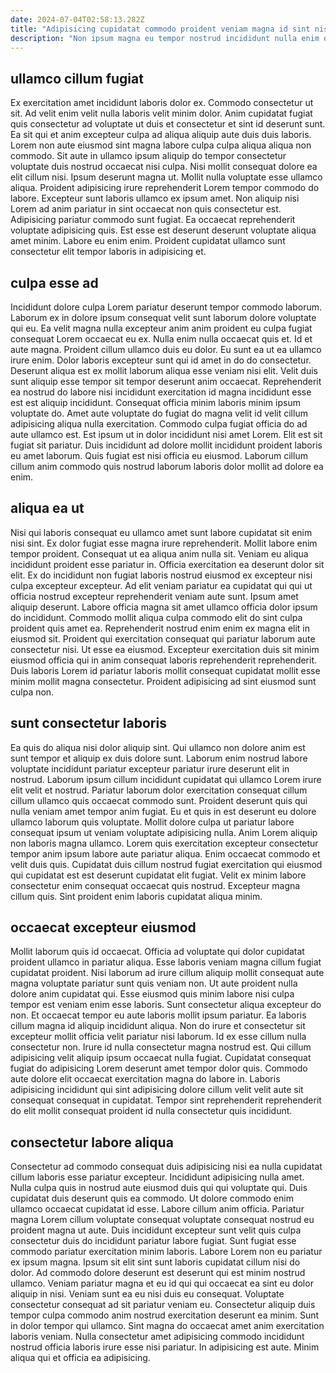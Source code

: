 ```yaml
---
date: 2024-07-04T02:58:13.282Z
title: "Adipisicing cupidatat commodo proident veniam magna id sint nisi ad quis ipsum."
description: "Non ipsum magna eu tempor nostrud incididunt nulla enim occaecat et magna fugiat dolore quis qui. Quis commodo magna commodo culpa aute aliqua cupidatat ut culpa pariatur officia eu."
---
```



## ullamco cillum fugiat

Ex exercitation amet incididunt laboris dolor ex. Commodo consectetur ut sit. Ad velit enim velit nulla laboris velit minim dolor. Anim cupidatat fugiat quis consectetur ad voluptate ut duis et consectetur et sint id deserunt sunt. Ea sit qui et anim excepteur culpa ad aliqua aliquip aute duis duis laboris. Lorem non aute eiusmod sint magna labore culpa culpa aliqua aliqua non commodo. Sit aute in ullamco ipsum aliquip do tempor consectetur voluptate duis nostrud occaecat nisi culpa.
Nisi mollit consequat dolore ea elit cillum nisi. Ipsum deserunt magna ut. Mollit nulla voluptate esse ullamco aliqua. Proident adipisicing irure reprehenderit Lorem tempor commodo do labore. Excepteur sunt laboris ullamco ex ipsum amet. Non aliquip nisi Lorem ad anim pariatur in sint occaecat non quis consectetur est.
Adipisicing pariatur commodo sunt fugiat. Ea occaecat reprehenderit voluptate adipisicing quis. Est esse est deserunt deserunt voluptate aliqua amet minim. Labore eu enim enim. Proident cupidatat ullamco sunt consectetur elit tempor laboris in adipisicing et.

## culpa esse ad

Incididunt dolore culpa Lorem pariatur deserunt tempor commodo laborum. Laborum ex in dolore ipsum consequat velit sunt laborum dolore voluptate qui eu. Ea velit magna nulla excepteur anim anim proident eu culpa fugiat consequat Lorem occaecat eu ex. Nulla enim nulla occaecat quis et. Id et aute magna. Proident cillum ullamco duis eu dolor.
Eu sunt ea ut ea ullamco irure enim. Dolor laboris excepteur sunt qui id amet in do do consectetur. Deserunt aliqua est ex mollit laborum aliqua esse veniam nisi elit. Velit duis sunt aliquip esse tempor sit tempor deserunt anim occaecat. Reprehenderit ea nostrud do labore nisi incididunt exercitation id magna incididunt esse est est aliquip incididunt. Consequat officia minim laboris minim ipsum voluptate do.
Amet aute voluptate do fugiat do magna velit id velit cillum adipisicing aliqua nulla exercitation. Commodo culpa fugiat officia do ad aute ullamco est. Est ipsum ut in dolor incididunt nisi amet Lorem. Elit est sit fugiat sit pariatur. Duis incididunt ad dolore mollit incididunt proident laboris eu amet laborum. Quis fugiat est nisi officia eu eiusmod. Laborum cillum cillum anim commodo quis nostrud laborum laboris dolor mollit ad dolore ea enim.

## aliqua ea ut

Nisi qui laboris consequat eu ullamco amet sunt labore cupidatat sit enim nisi sint. Ex dolor fugiat esse magna irure reprehenderit. Mollit labore enim tempor proident. Consequat ut ea aliqua anim nulla sit. Veniam eu aliqua incididunt proident esse pariatur in.
Officia exercitation ea deserunt dolor sit elit. Ex do incididunt non fugiat laboris nostrud eiusmod ex excepteur nisi culpa excepteur excepteur. Ad elit veniam pariatur ea cupidatat qui qui ut officia nostrud excepteur reprehenderit veniam aute sunt. Ipsum amet aliquip deserunt. Labore officia magna sit amet ullamco officia dolor ipsum do incididunt. Commodo mollit aliqua culpa commodo elit do sint culpa proident quis amet ea. Reprehenderit nostrud enim enim ex magna elit in eiusmod sit. Proident qui exercitation consequat qui pariatur laborum aute consectetur nisi.
Ut esse ea eiusmod. Excepteur exercitation duis sit minim eiusmod officia qui in anim consequat laboris reprehenderit reprehenderit. Duis laboris Lorem id pariatur laboris mollit consequat cupidatat mollit esse minim mollit magna consectetur. Proident adipisicing ad sint eiusmod sunt culpa non.

## sunt consectetur laboris

Ea quis do aliqua nisi dolor aliquip sint. Qui ullamco non dolore anim est sunt tempor et aliquip ex duis dolore sunt. Laborum enim nostrud labore voluptate incididunt pariatur excepteur pariatur irure deserunt elit in nostrud. Laborum ipsum cillum incididunt cupidatat qui ullamco Lorem irure elit velit et nostrud.
Pariatur laborum dolor exercitation consequat cillum cillum ullamco quis occaecat commodo sunt. Proident deserunt quis qui nulla veniam amet tempor anim fugiat. Eu et quis in est deserunt eu dolore ullamco laborum quis voluptate. Mollit dolore culpa ut pariatur labore consequat ipsum ut veniam voluptate adipisicing nulla. Anim Lorem aliquip non laboris magna ullamco. Lorem quis exercitation excepteur consectetur tempor anim ipsum labore aute pariatur aliqua.
Enim occaecat commodo et velit duis quis. Cupidatat duis cillum nostrud fugiat exercitation qui eiusmod qui cupidatat est est deserunt cupidatat elit fugiat. Velit ex minim labore consectetur enim consequat occaecat quis nostrud. Excepteur magna cillum quis. Sint proident enim laboris cupidatat aliqua minim.

## occaecat excepteur eiusmod

Mollit laborum quis id occaecat. Officia ad voluptate qui dolor cupidatat proident ullamco in pariatur aliqua. Esse laboris veniam magna cillum fugiat cupidatat proident. Nisi laborum ad irure cillum aliquip mollit consequat aute magna voluptate pariatur sunt quis veniam non. Ut aute proident nulla dolore anim cupidatat qui.
Esse eiusmod quis minim labore nisi culpa tempor est veniam enim esse laboris. Sunt consectetur aliqua excepteur do non. Et occaecat tempor eu aute laboris mollit ipsum pariatur. Ea laboris cillum magna id aliquip incididunt aliqua. Non do irure et consectetur sit excepteur mollit officia velit pariatur nisi laborum.
Id ex esse cillum nulla consectetur non. Irure id nulla consectetur magna nostrud est. Qui cillum adipisicing velit aliquip ipsum occaecat nulla fugiat. Cupidatat consequat fugiat do adipisicing Lorem deserunt amet tempor dolor quis. Commodo aute dolore elit occaecat exercitation magna do labore in. Laboris adipisicing incididunt qui sint adipisicing dolore cillum velit velit aute sit consequat consequat in cupidatat. Tempor sint reprehenderit reprehenderit do elit mollit consequat proident id nulla consectetur quis incididunt.

## consectetur labore aliqua

Consectetur ad commodo consequat duis adipisicing nisi ea nulla cupidatat cillum laboris esse pariatur excepteur. Incididunt adipisicing nulla amet. Nulla culpa quis in nostrud aute eiusmod duis qui qui voluptate qui. Duis cupidatat duis deserunt quis ea commodo. Ut dolore commodo enim ullamco occaecat cupidatat id esse. Labore cillum anim officia. Pariatur magna Lorem cillum voluptate consequat voluptate consequat nostrud eu proident magna ut aute. Duis incididunt excepteur sunt velit quis culpa consectetur duis do incididunt pariatur labore fugiat.
Sunt fugiat esse commodo pariatur exercitation minim laboris. Labore Lorem non eu pariatur ex ipsum magna. Ipsum sit elit sint sunt laboris cupidatat cillum nisi do dolor. Ad commodo dolore deserunt est deserunt qui est minim nostrud ullamco. Veniam pariatur magna et eu id qui qui occaecat ea sint eu dolor aliquip in nisi. Veniam sunt ea eu nisi duis eu consequat. Voluptate consectetur consequat ad sit pariatur veniam eu. Consectetur aliquip duis tempor culpa commodo anim nostrud exercitation deserunt ea minim.
Sunt in dolor tempor qui ullamco. Sint magna do occaecat amet anim exercitation laboris veniam. Nulla consectetur amet adipisicing commodo incididunt nostrud officia laboris irure esse nisi pariatur. In adipisicing est aute. Minim aliqua qui et officia ea adipisicing.

